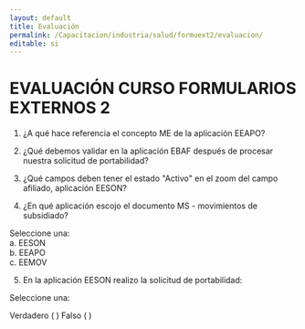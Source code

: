 ```yaml
---
layout: default
title: Evaluación
permalink: /Capacitacion/industria/salud/formuext2/evaluacion/
editable: si
---
```


# EVALUACIÓN CURSO FORMULARIOS EXTERNOS 2


1) ¿A qué hace referencia el concepto ME de la aplicación EEAPO?  

2) ¿Qué debemos validar en la aplicación EBAF después de procesar nuestra solicitud de portabilidad?  

3) ¿Qué campos deben tener el estado "Activo" en el zoom del campo afiliado, aplicación EESON?  

4) ¿En qué aplicación escojo el documento MS - movimientos de subsidiado?  

Seleccione una:  
a. EESON  
b. EEAPO  
c. EEMOV  

5) En la aplicación EESON realizo la solicitud de portabilidad:  

Seleccione una:  

Verdadero ( )		Falso ( )  





